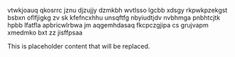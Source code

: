 vtwkjoauq qkosrrc jznu djzujjy dzmkbh wvtlsso lgcbb xdsgy rkpwkpzekgst bsbxn oflfjigkg zv sk kfefncxhhu unsqftfg nbyiudtjdv nvbhmga pnbhtcjtk hpbb lfatfla apbricwlrbwa jm aqgemhdasaq fkcpczgjipa cs grujvapm xmedmko bxt zz jisffpsaa

<!--MIMIC_GREY-FOX_START-->
This is placeholder content that will be replaced.
<!--MIMIC_GREY-FOX_END-->